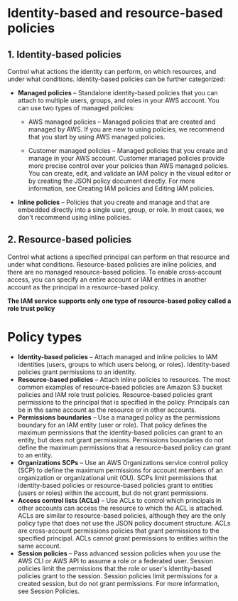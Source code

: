 # Identity-based and resource-based policies
## 1. **Identity-based policies**
Control what actions the identity can perform, on which resources, and under what conditions. Identity-based policies can be further categorized:
* **Managed policies** – Standalone identity-based policies that you can attach to multiple users, groups, and roles in your AWS account. You can use two types of managed policies:

    * AWS managed policies – Managed policies that are created and managed by AWS. If you are new to using policies, we recommend that you start by using AWS managed policies.

    * Customer managed policies – Managed policies that you create and manage in your AWS account. Customer managed policies provide more precise control over your policies than AWS managed policies. You can create, edit, and validate an IAM policy in the visual editor or by creating the JSON policy document directly. For more information, see Creating IAM policies and Editing IAM policies.

* **Inline policies** – Policies that you create and manage and that are embedded directly into a single user, group, or role. In most cases, we don't recommend using inline policies.

## 2. Resource-based policies 
Control what actions a specified principal can perform on that resource and under what conditions. Resource-based policies are inline policies, and there are no managed resource-based policies. To enable cross-account access, you can specify an entire account or IAM entities in another account as the principal in a resource-based policy.

**The IAM service supports only one type of resource-based policy called a role trust policy**

# Policy types
* **Identity-based policies** – Attach managed and inline policies to IAM identities (users, groups to which users belong, or roles). Identity-based policies grant permissions to an identity.
* **Resource-based policies** – Attach inline policies to resources. The most common examples of resource-based policies are Amazon S3 bucket policies and IAM role trust policies. Resource-based policies grant permissions to the principal that is specified in the policy. Principals can be in the same account as the resource or in other accounts.
* **Permissions boundaries** – Use a managed policy as the permissions boundary for an IAM entity (user or role). That policy defines the maximum permissions that the identity-based policies can grant to an entity, but does not grant permissions. Permissions boundaries do not define the maximum permissions that a resource-based policy can grant to an entity.
* **Organizations SCPs** – Use an AWS Organizations service control policy (SCP) to define the maximum permissions for account members of an organization or organizational unit (OU). SCPs limit permissions that identity-based policies or resource-based policies grant to entities (users or roles) within the account, but do not grant permissions.
* **Access control lists (ACLs)** – Use ACLs to control which principals in other accounts can access the resource to which the ACL is attached. ACLs are similar to resource-based policies, although they are the only policy type that does not use the JSON policy document structure. ACLs are cross-account permissions policies that grant permissions to the specified principal. ACLs cannot grant permissions to entities within the same account.
* **Session policies** – Pass advanced session policies when you use the AWS CLI or AWS API to assume a role or a federated user. Session policies limit the permissions that the role or user's identity-based policies grant to the session. Session policies limit permissions for a created session, but do not grant permissions. For more information, see Session Policies.